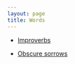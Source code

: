```yaml
---
layout: page
title: Words
---
```


- [Improverbs](improverbs/)

- [Obscure sorrows](obscuresorrows/)
